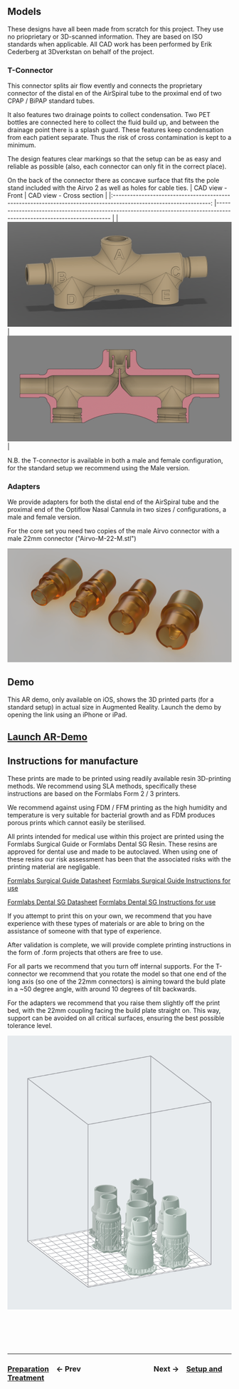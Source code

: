 ## Models

These designs have all been made from scratch for this project. They use no prioprietary or 3D-scanned information. They are based on ISO standards when applicable. All CAD work has been performed by Erik Cederberg at 3Dverkstan on behalf of the project.

### T-Connector

This connector splits air flow evently and connects the proprietary connector of the distal en of the AirSpiral tube to the proximal end of two CPAP / BiPAP standard tubes.

It also features two drainage points to collect condensation. Two PET bottles are connected here to collect the fluid build up, and between the drainage point there is a splash guard. These features keep condensation from each patient separate. Thus the risk of cross contamination is kept to a minimum.

The design features clear markings so that the setup can be as easy and reliable as possible (also, each connector can only fit in the correct place).

On the back of the connector there as concave surface that fits the pole stand included with the Airvo 2 as well as holes for cable ties.
| CAD view - Front | CAD view - Cross section |
|:----------------------------------------------------------------------------------------------------------------: |----------------------------------------------------------------------------------------------------------------------- |
| ![T-Shaped Connector Shell](../../Meta/Schematics%20and%20Renders/Sideview_v3.png 'CAD view T-Shaped Connector') | ![T-Shaped Connector Cross Section](../../Meta/Schematics%20and%20Renders/Cutaway_v3.png 'Cross Section T-connector') |

N.B. the T-connector is available in both a male and female configuration, for the standard setup we recommend using the Male version.

### Adapters

We provide adapters for both the distal end of the AirSpiral tube and the proximal end of the Optiflow Nasal Cannula in two sizes / configurations, a male and female version.

For the core set you need two copies of the male Airvo connector with a male 22mm connector ("Airvo-M-22-M.stl")

![All adapters](../../Meta/Schematics%20and%20Renders/Adapters_All.png 'All adapters')

## Demo

This AR demo, only available on iOS, shows the 3D printed parts (for a standard setup) in actual size in Augmented Reality. Launch the demo by opening the link using an iPhone or iPad.

## [Launch AR-Demo](https://github.com/hessius/HFNOsplitter/blob/master/Meta/Other/Complete%20Set%20-%20Orientation.usdz?raw=true)

## Instructions for manufacture

These prints are made to be printed using readily available resin 3D-printing methods. We recommend using SLA methods, specifically these instructions are based on the Formlabs Form 2 / 3 printers.

We recommend against using FDM / FFM printing as the high humidity and temperature is very suitable for bacterial growth and as FDM produces porous prints which cannot easily be sterilised.

All prints intended for medical use within this project are printed using the Formlabs Surgical Guide or Formlabs Dental SG Resin. These resins are approved for dental use and made to be autoclaved. When using one of these resins our risk assessment has been that the associated risks with the printing material are negligable.

[Formlabs Surgical Guide Datasheet](https://dental-media.formlabs.com/datasheets/SugicalGuideTechnicalDataSheet-101.pdf)
[Formlabs Surgical Guide Instructions for use](https://dental-media.formlabs.com/filer_public/56/69/566945b9-11c8-417a-a3e2-e88ec38668f5/surgicalguideifu.pdf)

[Formlabs Dental SG Datasheet](https://formlabs-media.formlabs.com/datasheets/DentalSG-DataSheet.pdf)
[Formlabs Dental SG Instructions for use](https://media.formlabs.com/m/1a0daf305c310d9d/original/-ENUS-Dental-SG-Instructions-for-Use.pdf)

If you attempt to print this on your own, we recommend that you have experience with these types of materials or are able to bring on the assistance of someone with that type of experience.

After validation is complete, we will provide complete printing instructions in the form of .form projects that others are free to use.

For all parts we recommend that you turn off internal supports. For the T-connector we recommend that you rotate the model so that one end of the long axis (so one of the 22mm connectors) is aiming toward the buld plate in a ~50 degree angle, with around 10 degrees of tilt backwards.

For the adapters we recommend that you raise them slightly off the print bed, with the 22mm coupling facing the build plate straight on. This way, support can be avoided on all critical surfaces, ensuring the best possible tolerance level.

![All adapters 3D print](../../Meta/Schematics%20and%20Renders/Adapters_Print.png 'All adapters 3D Print')

<br /><br /><br /><br />

---

### [**Preparation**](02%20Preparation.md)&emsp;← Prev&emsp;&emsp;&emsp;&emsp;&emsp;&emsp;&emsp;&emsp;&emsp;&emsp;Next →&emsp;[**Setup and Treatment**](04%20Setup%20and%20Treatment.md)
